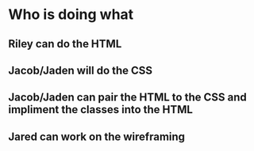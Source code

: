 # Who is doing what
## Riley can do the HTML
## Jacob/Jaden will do the CSS
## Jacob/Jaden can pair the HTML to the CSS and impliment the classes into the HTML
## Jared can work on the wireframing 
